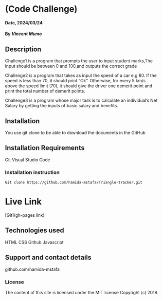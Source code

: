 # (Code Challenge)

#### Date, 2024/03/24

#### By *Vincent Mumo*

## Description
Challenge1 is a program that prompts the user to input student marks,The input should be between 0 and 100,and outputs the correct grade

Challenge2 is a program that takes as input the speed of a car e.g 80. If the speed is less than 70, it should print “Ok”. Otherwise, for every 5 km/s above the speed limit (70), it should give the driver one demerit point and print the total number of demerit points.

Challenge3 is a program whose major task is to calculate an individual’s Net Salary by getting the inputs of basic salary and benefits.


## Installation
You use git clone to be able to download the documents in the GitHub

## Installation Requirements
Git
Visual Studio Code

### Installation instruction
```
Git clone https://github.com/hamida-mstafa/Triangle-tracker.git

```

# Live Link
[Git](gh-pages link)

## Technologies used
HTML
CSS
Github
Javascript

## Support and contact details
github.com/hamida-mstafa

### License
The content of this site is licensed under the MIT license
Copyright (c) 2018.

